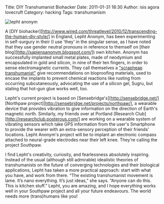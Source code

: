 Title: DIY Transhumanist Biohacker
Date: 2011-01-31 18:30
Author: isis agora lovecruft
Category: hacking
Tags: transhumanism

![lepht anonym](|filename|../images/2011/01/lepht.jpg)

A [DIY biohacker][http://www.wired.com/threatlevel/2010/12/transcending-the-human-diy-style/]
in England, Lepht Anonym, has been experimenting in self-surgury in their (I
use 'they' in the singular sense, as I have noted that they use gender neutral
pronouns in reference to themself on
[their blog][http://sapiensanonym.blogspot.com/]) own kitchen. Anonym has
successfully implanted small metal plates, made of neodymium and encapsulated
in gold and silicon, in nine of their ten fingers, in order to sense
electromagnetic currents.  They call themselves a
["scrapheap transhumanist"](http://hplusmagazine.com/2010/02/11/scrapheap-transhumanism/)
give recommendations on bioproofing materials, used to encase the implants to
prevent chemical reactions like rusting from occurring subcutaneously,
advocating the use of a silicon gel, Sugru, but stating that hot-gun glue
works well, too.

Lepht's current project is based on [Sensebridge's][http://sensebridge.net/]
[Northpaw project][http://sensebridge.net/projects/northpaw/], a wearable
device that provides vibration to give information on the direction of Earth's
magnetic north. Similarly, my friends over at Portland
[Research Club][http://researchclub.posterous.com/] are working on a wearable
system of vibrating sensors which take GPS information from the user's
Smartphone to provide the wearer with an extra-sensory perception of their
friends' locations. Lepht Anonym's project will be to implant an electronic
compass attached to neural-grade electrodes near their left knee. They're
calling the project Southpaw.

I find Lepht's creativity, curiosity, and fearlessness absolutely
inspiring. Instead of the usual (although still admirable) idealistic
theories of transhumanists on the future of converging technologies and
their biological applications, Lepht has taken a more practical
approach: start with what you have, and work from there. “The existing
transhumanist movement is lame. It’s nano everything. It’s just ideas,”
she says. “Anyone can do this. This is kitchen stuff.” Lepht, you are
amazing, and I hope everything works well in your Southpaw project and
all your future endeavours. The world needs more (trans)humans like you!
